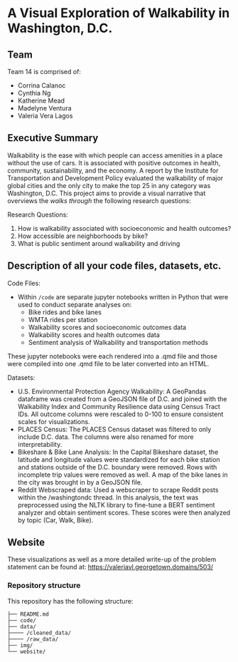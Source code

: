 # A Visual Exploration of Walkability in Washington, D.C.

## Team

Team 14 is comprised of: 
* Corrina Calanoc
* Cynthia Ng
* Katherine Mead
* Madelyne Ventura
* Valeria Vera Lagos

## Executive Summary 

Walkability is the ease with which people can access amenities in a place without the use of cars. It is associated with positive outcomes in health, community, sustainability, and the economy. A report by the Institute for Transportation and Development Policy evaluated the walkability of major global cities and the only city to make the top 25 in any category was Washington, D.C. This project aims to provide a visual narrative that overviews the *walks through* the following research questions:

Research Questions:

1. How is walkability associated with socioeconomic and health outcomes?
2. How accessible are neighborhoods by bike?
3. What is public sentiment around walkability and driving

## Description of all your code files, datasets, etc.

Code Files:
* Within `/code` are separate jupyter notebooks written in Python that were used to conduct separate analyses on:
  * Bike rides and bike lanes
  * WMTA rides per station
  * Walkability scores and socioeconomic outcomes data
  * Walkability scores and health outcomes data
  * Sentiment analysis of Walkability and transportation methods
  
These jupyter notebooks were each rendered into a .qmd file and those were compiled into one .qmd file to be later converted into an HTML. 

Datasets:
* U.S. Environmental Protection Agency Walkability: A GeoPandas dataframe was created from a GeoJSON file of D.C. and joined with the Walkability Index and Community Resilience data using Census Tract IDs. All outcome columns were rescaled to 0-100 to ensure consistent scales for visualizations.
* PLACES Census: The PLACES Census dataset was filtered to only include D.C. data. The columns were also renamed for more interpretability.
* Bikeshare & Bike Lane Analysis: In the Capital Bikeshare dataset, the latitude and longitude values were standardized for each bike station and stations outside of the D.C. boundary were removed. Rows with incomplete trip values were removed as well. A map of the bike lanes in the city was brought in by a GeoJSON file.
* Reddit Webscraped data: Used a webscraper to scrape Reddit posts within the /washingtondc thread. In this analysis, the text was preprocessed using the NLTK library to fine-tune a BERT sentiment analyzer and obtain sentiment scores. These scores were then analyzed by topic (Car, Walk, Bike). 


## Website

These visualizations as well as a more detailed write-up of the problem statement can be found at: https://valeriavl.georgetown.domains/503/

### Repository structure
This repository has the following structure:

```.
├── README.md
├── code/
├── data/
├──── /cleaned_data/
├──── /raw_data/
├── img/
└── website/
```
